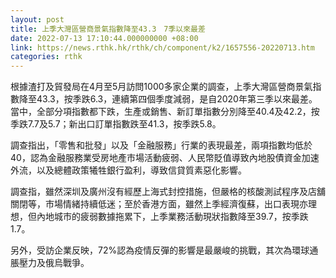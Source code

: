 ```yaml
---
layout: post
title: 上季大灣區營商景氣指數降至43.3　7季以來最差
date: 2022-07-13 17:10:44.000000000 +08:00
link: https://news.rthk.hk/rthk/ch/component/k2/1657556-20220713.htm
categories: rthk
---
```


根據渣打及貿發局在4月至5月訪問1000多家企業的調查，上季大灣區營商景氣指數降至43.3，按季跌6.3，連續第四個季度減弱，是自2020年第三季以來最差。當中，全部分項指數都下跌，生產或銷售、新訂單指數分別降至40.4及42.2，按季跌7.7及5.7；新出口訂單指數跌至41.3，按季跌5.8。

調查指出，「零售和批發」以及「金融服務」行業的表現最差，兩項指數均低於40，認為金融服務業受房地產市場活動疲弱、人民幣貶值導致內地股債資金加速外流，以及總體政策犧牲銀行盈利，導致信貸質素惡化影響。

調查指，雖然深圳及廣州沒有經歷上海式封控措施，但嚴格的核酸測試程序及店舖關閉等，市場情緒持續低迷；至於香港方面，雖然上季經濟復蘇，出口表現亦理想，但內地城市的疲弱數據拖累下，上季業務活動現狀指數降至39.7，按季跌1.7。

另外，受訪企業反映，72%認為疫情反彈的影響是最嚴峻的挑戰，其次為環球通脹壓力及俄烏戰爭。
